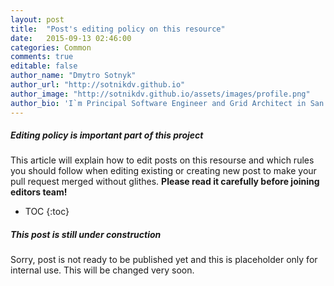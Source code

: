 ```yaml
---
layout: post
title:  "Post's editing policy on this resource"
date:   2015-09-13 02:46:00
categories: Common
comments: true
editable: false
author_name: "Dmytro Sotnyk"
author_url: "http://sotnikdv.github.io"
author_image: "http://sotnikdv.github.io/assets/images/profile.png"
author_bio: 'I`m Principal Software Engineer and Grid Architect in San Francisco, USA. You can subscribe to my new posts in my <a href="http://sotnikdv.github.io">personal blog</a> or find me in <a href="http://plus.google.com/109421189749606131821">Google+</a> or <a href="https://www.linkedin.com/in/sotnikdv">LinkedIn</a>.'
---
```


<div class="note warning">
  <h5>Editing policy is important part of this project</h5>
  <p>
    This article will explain how to edit posts on this resourse and which rules you should follow when editing existing or creating new post to make your pull request merged without glithes. <b>Please read it carefully before joining editors team!</b>
  </p>
</div>

* TOC
{:toc}

<div class="note unreleased">
  <h5>This post is still under construction</h5>
  <p>
    Sorry, post is not ready to be published yet and this is placeholder only for internal use. This will be changed very soon.
  </p>
</div>


